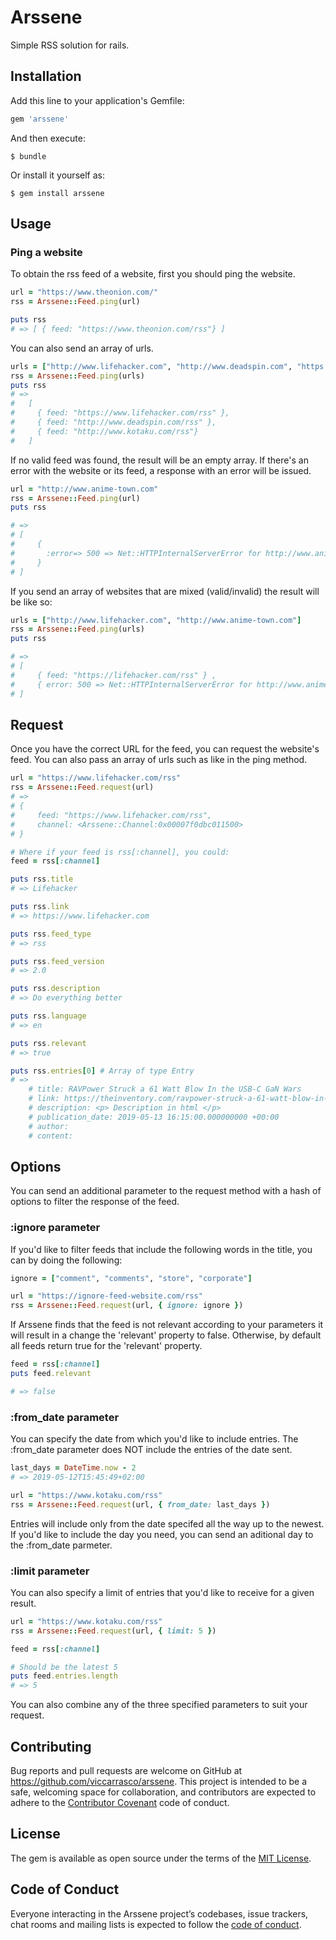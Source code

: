 # Arssene

Simple RSS solution for rails.

## Installation

Add this line to your application's Gemfile:

```ruby
gem 'arssene'
```

And then execute:

    $ bundle

Or install it yourself as:

    $ gem install arssene

## Usage

### Ping a website

To obtain the rss feed of a website, first you should ping the website.

```ruby
url = "https://www.theonion.com/"
rss = Arssene::Feed.ping(url)

puts rss
# => [ { feed: "https://www.theonion.com/rss"} ]
```

You can also send an array of urls.

```ruby
urls = ["http://www.lifehacker.com", "http://www.deadspin.com", "https://www.kotaku.com"]
rss = Arssene::Feed.ping(urls)
puts rss
# =>
#   [
#     { feed: "https://www.lifehacker.com/rss" },
#     { feed: "http://www.deadspin.com/rss" },
#     { feed: "http://www.kotaku.com/rss"}
#   ]

```

If no valid feed was found, the result will be an empty array. If there's an error with the website or its feed, a response with an error will be issued.

```ruby
url = "http://www.anime-town.com"
rss = Arssene::Feed.ping(url)
puts rss

# =>
# [
#     {
#       :error=> 500 => Net::HTTPInternalServerError for http://www.anime-town.com/
#     }
# ]
```

If you send an array of websites that are mixed (valid/invalid) the result will be like so:

```ruby
urls = ["http://www.lifehacker.com", "http://www.anime-town.com"]
rss = Arssene::Feed.ping(urls)
puts rss

# =>
# [
#     { feed: "https://lifehacker.com/rss" } ,
#     { error: 500 => Net::HTTPInternalServerError for http://www.anime-town.com/ }
# ]
```

## Request

Once you have the correct URL for the feed, you can request the website's feed. You can also pass an array of urls such as like in the ping method.

```ruby
url = "https://www.lifehacker.com/rss"
rss = Arssene::Feed.request(url)
# =>
# {
#     feed: "https://www.lifehacker.com/rss",
#     channel: <Arssene::Channel:0x00007f0dbc011500>
# }

# Where if your feed is rss[:channel], you could:
feed = rss[:channel]

puts rss.title
# => Lifehacker

puts rss.link
# => https://www.lifehacker.com

puts rss.feed_type
# => rss

puts rss.feed_version
# => 2.0

puts rss.description
# => Do everything better

puts rss.language
# => en

puts rss.relevant
# => true

puts rss.entries[0] # Array of type Entry
# =>
    # title: RAVPower Struck a 61 Watt Blow In the USB-C GaN Wars
    # link: https://theinventory.com/ravpower-struck-a-61-watt-blow-in-the-usb-c-gan-wars-1834586407
    # description: <p> Description in html </p>
    # publication_date: 2019-05-13 16:15:00.000000000 +00:00
    # author:
    # content:
```

## Options

You can send an additional parameter to the request method with a hash of options to filter the response of the feed.

### :ignore parameter

If you'd like to filter feeds that include the following words in the title, you can by doing the following:

```ruby
ignore = ["comment", "comments", "store", "corporate"]

url = "https://ignore-feed-website.com/rss"
rss = Arssene::Feed.request(url, { ignore: ignore })
```

If Arssene finds that the feed is not relevant according to your parameters it will result in a change the 'relevant' property to false. Otherwise, by default all feeds return true for the 'relevant' property.

```ruby
feed = rss[:channel]
puts feed.relevant

# => false
```

### :from_date parameter

You can specify the date from which you'd like to include entries. The :from_date parameter does NOT include the entries of the date sent.

```ruby
last_days = DateTime.now - 2
# => 2019-05-12T15:45:49+02:00

url = "https://www.kotaku.com/rss"
rss = Arssene::Feed.request(url, { from_date: last_days })
```

Entries will include only from the date specifed all the way up to the newest. If you'd like to include the day you need, you can send an aditional day to the :from_date parmeter.

### :limit parameter

You can also specify a limit of entries that you'd like to receive for a given result.

```ruby
url = "https://www.kotaku.com/rss"
rss = Arssene::Feed.request(url, { limit: 5 })

feed = rss[:channel]

# Should be the latest 5
puts feed.entries.length
# => 5
```

You can also combine any of the three specified parameters to suit your request.

## Contributing

Bug reports and pull requests are welcome on GitHub at https://github.com/viccarrasco/arssene. This project is intended to be a safe, welcoming space for collaboration, and contributors are expected to adhere to the [Contributor Covenant](http://contributor-covenant.org) code of conduct.

## License

The gem is available as open source under the terms of the [MIT License](https://opensource.org/licenses/MIT).

## Code of Conduct

Everyone interacting in the Arssene project’s codebases, issue trackers, chat rooms and mailing lists is expected to follow the [code of conduct](https://github.com/viccarrasco/arssene/blob/master/CODE_OF_CONDUCT.md).
